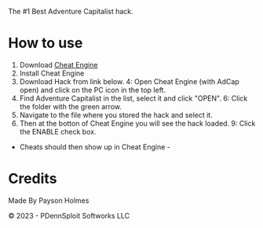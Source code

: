 The #1 Best Adventure Capitalist hack.

# How to use

1. Download [Cheat Engine](https://cheatengine.org/downloads)
2. Install Cheat Engine
3. Download Hack from link below.
4: Open Cheat Engine (with AdCap open) and click on the PC icon in the top left.
5. Find Adventure Capitalist in the list, select it and click "OPEN".
6: Click the folder with the green arrow.
7. Navigate to the file where you stored the hack and select it.
8. Then at the botton of Cheat Engine you will see the hack loaded.
9: Click the ENABLE check box.
- Cheats should then show up in Cheat Engine -

# Credits

Made By Payson Holmes

&copy; 2023 - PDennSploit Softworks LLC
